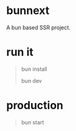 # bunnext

A bun based SSR project.

# run it

> bun install
> 
> bun dev

# production

> bun start
